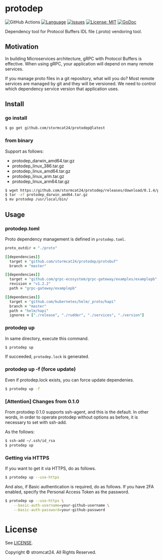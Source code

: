 protodep
=======
![GitHub Actions](https://github.com/stormcat24/protodep/actions/workflows/go.yml/badge.svg)
[![Language](https://img.shields.io/badge/language-go-brightgreen.svg?style=flat)](https://golang.org/)
[![issues](https://img.shields.io/github/issues/stormcat24/protodep.svg?style=flat)](https://github.com/stormcat24/protodep/issues?state=open)
[![License: MIT](https://img.shields.io/badge/license-MIT-orange.svg)](LICENSE)
[![GoDoc](https://godoc.org/github.com/stormcat24/protodep?status.png)](https://godoc.org/github.com/stormcat24/protodep)

Dependency tool for Protocol Buffers IDL file (.proto) vendoring tool.


## Motivation

In building Microservices architecture, gRPC with Protocol Buffers is effective. When using gRPC, your application will depend on many remote services.

If you manage proto files in a git repository, what will you do? Most remote services are managed by git and they will be versioned. We need to control which dependency service version that application uses.


## Install

### go install

```bash
$ go get github.com/stormcat24/protodep@latest
```

### from binary

Support as follows:

* protodep_darwin_amd64.tar.gz
* protodep_linux_386.tar.gz
* protodep_linux_amd64.tar.gz
* protodep_linux_arm.tar.gz
* protodep_linux_arm64.tar.gz

```bash
$ wget https://github.com/stormcat24/protodep/releases/download/0.1.4/protodep_darwin_amd64.tar.gz
$ tar -xf protodep_darwin_amd64.tar.gz
$ mv protodep /usr/local/bin/
```

## Usage

### protodep.toml

Proto dependency management is defined in `protodep.toml`.

```Ruby
proto_outdir = "./proto"

[[dependencies]]
  target = "github.com/stormcat24/protodep/protobuf"
  branch = "master"

[[dependencies]]
  target = "github.com/grpc-ecosystem/grpc-gateway/examples/examplepb"
  revision = "v1.2.2"
  path = "grpc-gateway/examplepb"

[[dependencies]]
  target = "github.com/kubernetes/helm/_proto/hapi"
  branch = "master"
  path = "helm/hapi"
  ignores = ["./release", "./rudder", "./services", "./version"]
```

### protodep up

In same directory, execute this command.

```bash
$ protodep up
```

If succeeded, `protodep.lock` is generated.

### protodep up -f (force update)

Even if protodep.lock exists, you can force update dependenies.

```bash
$ protodep up -f
```

### [Attention] Changes from 0.1.0

From protodep 0.1.0 supports ssh-agent, and this is the default.
In other words, in order to operate protodep without options as before, it is necessary to set with ssh-add.

As the follows:

```bash
$ ssh-add ~/.ssh/id_rsa
$ protodep up
```

### Getting via HTTPS

If you want to get it via HTTPS, do as follows.

```bash
$ protodep up --use-https
```

And also, if Basic authentication is required, do as follows.
If you have 2FA enabled, specify the Personal Access Token as the password. 

```bash
$ protodep up --use-https \
    --basic-auth-username=your-github-username \
    --basic-auth-password=your-github-password
```

License
===
See [LICENSE](LICENSE).

Copyright © stromcat24. All Rights Reserved.

